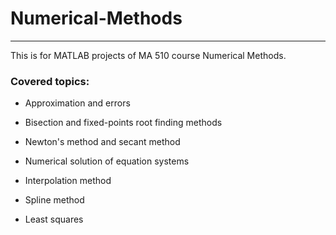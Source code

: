 # Numerical-Methods

---

This is for MATLAB projects of MA 510 course Numerical Methods.

### Covered topics:

* Approximation and errors

* Bisection and fixed-points root finding methods

* Newton's method and secant method

* Numerical solution of equation systems

* Interpolation method

* Spline method

* Least squares
